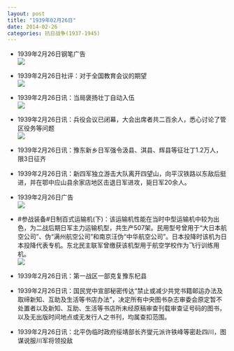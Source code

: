 ```yaml
---
layout: post
title: "1939年02月26日"
date: 2014-02-26
categories: 抗日战争(1937-1945)
---
```


<meta name="referrer" content="no-referrer" />

- 1939年2月26日钢笔广告 <br/><img src="https://ww2.sinaimg.cn/large/aca367d8jw1edx6r5ni7sj206w0h1wg2.jpg" />

- 1939年2月26日社评：对于全国教育会议的期望 <br/><img src="https://ww4.sinaimg.cn/large/aca367d8jw1edx50w4r2jj20oh0y7h6t.jpg" />

- 1939年2月26日讯：当局褒扬壮丁自动入伍 <br/><img src="https://ww2.sinaimg.cn/large/aca367d8jw1edx3aidsfij207o05xaar.jpg" />

- 1939年2月26日讯：兵役会议已闭幕，大会出席者共二百余人，悉心讨论了管区役务等问题 <br/><img src="https://ww1.sinaimg.cn/large/aca367d8jw1edx1k2tqoyj208y0bgabo.jpg" />

- 1939年2月26日讯：豫东新乡日军强令汲县、淇县、辉县等征壮丁1.2万人，限3日征齐 

- 1939年2月26日讯：新四军独立游击大队离开四望山，向平汉铁路以东敌后挺进，并在鄂中应山县余家店地区击退日军进攻，毙日军20余人。 

- 1939年2月26日广告 <br/><img src="https://ww1.sinaimg.cn/large/aca367d8jw1edwly8i5nej20kz0h7dkc.jpg" />

- #参战装备#日制百式运输机(下)：该运输机性能在当时中型运输机中较为出色，为二战后期日军主力运输机型，共生产507架。民用型号曾用于“大日本航空公司”、伪“满州航空公司”和南京汪伪“中华航空公司”。日本投降时该机为日本投降代表专机。东北民主联军曾缴获该机型用于航空学校作为飞行训练用机。 <br/><img src="https://ww4.sinaimg.cn/large/aca367d8jw1edwjx1l2pcj20b40hz0vg.jpg" />

- 1939年2月26日讯：第一战区一部克复豫东杞县 

- 1939年2月26日讯：国民党中宣部秘密传达“禁止或减少共党书籍邮运办法及取缔新知、互助及生活等书店办法”，决定所有中央图书杂志审委会原定暂不处置者以及新知、互助、生活等书店所未经原稿审查刊载审查证号码的图书，以及无出版时间地点或无发行人之书刊，均属查扣范围。 

- 1939年2月26日讯：北平伪临时政府绥靖部长齐燮元派许铁峰等密赴四川，图谋说服川军将领投敌 

